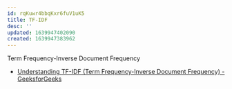 ```yaml
---
id: rqKuwr4bbqKxr6fuV1uK5
title: TF-IDF
desc: ''
updated: 1639947402090
created: 1639947383962
---
```


Term Frequency-Inverse Document Frequency

* [Understanding TF-IDF (Term Frequency-Inverse Document Frequency) - GeeksforGeeks](https://www.geeksforgeeks.org/understanding-tf-idf-term-frequency-inverse-document-frequency/)